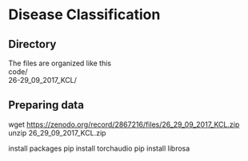 # Disease Classification 

## Directory  
The files are organized like this  
code/  
26-29_09_2017_KCL/  

## Preparing data  
wget https://zenodo.org/record/2867216/files/26_29_09_2017_KCL.zip  
unzip 26_29_09_2017_KCL.zip

install packages
pip install torchaudio
pip install librosa
